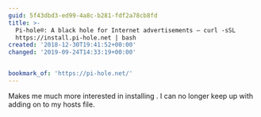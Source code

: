 ```yaml
---
guid: 5f43dbd3-ed99-4a8c-b281-fdf2a78cb8fd
title: >-
  Pi-hole®: A black hole for Internet advertisements – curl -sSL
  https://install.pi-hole.net | bash
created: '2018-12-30T19:41:52+00:00'
changed: '2019-09-24T14:33:19+00:00'


bookmark_of: 'https://pi-hole.net/'
---
```


Makes me much more interested in installing . I can no longer keep up with adding on to my hosts file.
